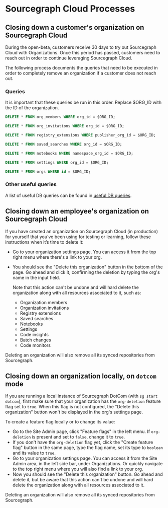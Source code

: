 # Sourcegraph Cloud Processes

## Closing down a customer's organization on Sourcegraph Cloud

During the open-beta, customers receive 30 days to try out Sourcegraph Cloud with Organizations. Once this period has passed, customers need to reach out in order to continue leveraging Sourcegraph Cloud.

The following process documents the queries that need to be executed in order to completely remove an organization if a customer does not reach out.

### Queries

It is important that these queries be run in this order. Replace $ORG_ID with the ID of the organization.

```sql
DELETE * FROM org_members WHERE org_id = $ORG_ID;
```

```sql
DELETE * FROM org_invitations WHERE org_id = $ORG_ID;
```

```sql
DELETE * FROM registry_extensions WHERE publisher_org_id = $ORG_ID;
```

```sql
DELETE * FROM saved_searches WHERE org_id = $ORG_ID;
```

```sql
DELETE * FROM notebooks WHERE namespace_org_id = $ORG_ID;
```

```sql
DELETE * FROM settings WHERE org_id = $ORG_ID;
```

```sql
DELETE * FROM orgs WHERE id = $ORG_ID;
```

### Other useful queries

A list of useful DB queries can be found in [useful DB queries](https://docs.google.com/spreadsheets/d/1Z1-7uJwtF2etZFeqTcJS4z9WcAjKlkCxt8HQ931D3dA).

## Closing down an employee's organization on Sourcegraph Cloud

If you have created an organization on Sourcegraph Cloud (in production) for yourself that you’ve been using for testing or learning, follow these instructions when it’s time to delete it:

- Go to your organization settings page. You can access it from the top right menu where there's a link to your org.

- You should see the "Delete this organization" button in the bottom of the page. Go ahead and click it, confirming the deletion by typing the org's name in the input field.

  Note that this action can't be undone and will hard delete the organization along with all resources associated to it, such as:

  - Organization members
  - Organization invitations
  - Registry extensions
  - Saved searches
  - Notebooks
  - Settings
  - Code insights
  - Batch changes
  - Code monitors

Deleting an organization will also remove all its synced repositories from Sourcegraph.

## Closing down an organization locally, on `dotcom` mode

If you are running a local instance of Sourcegraph DotCom (with `sg start dotcom`), first make sure that your organization has the `org-deletion` feature flag set to `true`. When this flag is not configured, the "Delete this organization" button won't be displayed in the org's settings page.

To create a feature flag locally or to change its value:

- Go to the Site Admin page, click "Feature flags" in the left menu. If `org-deletion` is present and set to `false`, change it to `true`.
- If you don't have the `org-deletion` flag yet, click the "Create feature flag" button in the same page, type the flag name, set its type to `boolean` and its value to `true`.
- Go to your organization settings page. You can access it from the Site Admin area, in the left side bar, under Organizations. Or quickly navigate to the top right menu where you will also find a link to your org.
- Now you should see the "Delete this organization" button. Go ahead and delete it, but be aware that this action can't be undone and will hard delete the organization along with all resources associated to it.

Deleting an organization will also remove all its synced repositories from Sourcegraph.
